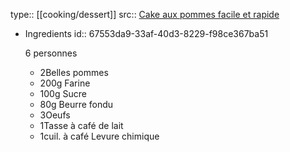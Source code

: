 type:: [[cooking/dessert]]
src::  [Cake aux pommes facile et rapide ](https://www.femmeactuelle.fr/cuisine/recettes/dessert/cake-aux-pommes-13236)

- Ingredients
  id:: 67553da9-33af-40d3-8229-f98ce367ba51
  
   6 personnes
  
  *   2Belles pommes
  *   200g Farine
  *   100g Sucre
  *   80g Beurre fondu
  *   3Oeufs
  *   1Tasse à café de lait
  *   1cuil. à café Levure chimique